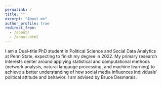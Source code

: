 ```yaml
---
permalink: /
title: ""
excerpt: "About me"
author_profile: true
redirect_from: 
  - /about/
  - /about.html
---
```


I am a Dual-title PhD student in Political Science and Social Data Analytics at Penn State, expecting to finish my degree in 2022. My primary research interests center around applying statistical and computational methods (network analysis, natural langauge processing, and machine learning) to achieve a better understanding of how social media influences individuals' political attitude and behavior. I am advised by Bruce Desmarais.



